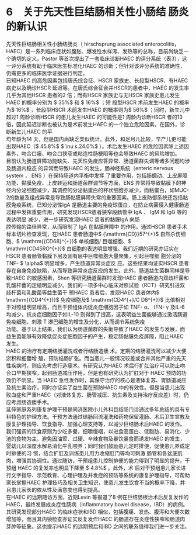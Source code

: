 # 6　关于先天性巨结肠相关性小肠结 肠炎的新认识  
先天性巨结肠相关性小肠结肠炎（ hirschsprung  associated enterocolitis，HAEC）是一系列临床症状如腹胀、爆发性水样泻、发热等的总称，目前尚缺乏一个确切的定义。Pastor 等首次提出了一套临床诊断HAEC 的评分系统（表3），这一评分系统有助于临床医生标准化HAEC 的诊断；但针对该评分系统的准确性，仍需更多的临床医学证据进行判定。  
已知HAEC 的高危因素包括唐氏综合征、HSCR 家族史、长段型HSCR、有HAEC 病史以及确诊HSCR 延迟等。在唐氏综合征合并HSCR的患者中，HAEC 的发生率几乎为其他HSCR 患者的2 倍；而有HSCR 家族史与无HSCR 家族史患儿发生 HAEC  的概率分别为 $ 35\%$   和 $ 16\%$   ；短 段型HSCR 术前发生HAEC 的概率为$ 16\%$ ，长段型HSCR 术前发生HAEC 的概率则为$ 56\%$  ；同时，新生儿中超过1 周龄诊断HSCR 的患儿发生HAEC 的可能性是1 周龄内诊断HSCR 者的13 倍，因此延迟诊断也被认为是术前发生HAEC 的一个独立危险因素。在国外，诊断新生儿HAEC 的平  
均年龄为14 天，但是国内尚缺乏类似统计。此外，和足月儿比较，早产儿更可能出现HAEC（$ 45.8\%$  $ \nu s.24.0\%$ ）。术后发生HAEC 的危险因素除上述因素外，吻合口瘘、吻合口狭窄或粘连性肠梗阻等也会导致HAEC 的风险增加。  
目前认为肠道屏障功能缺失、先天性免疫应答异常、肠道菌群失调等诸多问题均涉及肠道内稳态 的异常而导致HAEC 的发生。肠神经系统（enteric nervous system ， ENS ）在保持肠道内平衡中发挥 了重要作用，包括肠蠕动、上皮屏障功能、黏膜免疫、上皮转运和肠道菌群调节等方面，ENS 异常将导致黏膜下的神经内分泌细胞减少，其调控的分泌黏蛋白的杯状细胞亦减少，而黏蛋白，如MUC-2的数量及组成异常是导致肠黏膜屏障失常的重要因素。肠上皮防御系统还包括黏膜免疫系统，已知分泌性IgA 是肠道主要的免疫球蛋白，在防止病菌侵入健康肠道过程中发挥重要作用，研究发现HSCR患者狭窄段肠管中 IgA 、 IgM  和 IgG  等的表达明显 减少，进一步研究发现HAEC 患者的黏膜IgA 向肠  
腔传输的路径异常，从而限制了 IgA  在黏膜屏障中 的作用。通过HSCR 患者手术标本切片检查发现，在HAEC 患者肠道中$ {\mathrm{CD}}57^{+}$    自然杀伤细胞、$ \mathrm{{CD68}^{+}}$    单核细胞/ 巨噬细胞、$ \mathrm{CD45RO^{+}}$    白细胞的表达明显增强。我们近期的研究亦证实在HSCR 患者肠管黏膜下层及固有层中巨噬细胞大量聚集，引起巨噬细 胞分泌的 TNF- $ \alpha$   明显增多，产生肠道异常炎症反 应。这些结果均证实HSCR 患者存在自身免疫缺陷，从而导致异常炎症反应的发生。此外，肠道益生菌群同样是导致HAEC 的敏感因素，Shen 等研究肠道菌群时发现HAEC 患者肠道内双歧杆菌和乳酸杆菌的定植明显减少。我们的一项多中心临床对照试验（RCT）研究引进双歧杆菌和乳酸菌等益生菌干  预HAEC 患者后，发现HAEC 患者体内$ \mathrm{{CD4^{+}}}$    免疫细胞及$ \mathrm{CD4^{+}/C D8^{+}}$    比值相对于对照组明显增高，而且干预组体内促炎症细胞因子如 TNF- α、 IFN- γ 及IL-6 均减少，抗炎症细胞因子如IL-10 则得到了提高，这表明益生菌能够通过激活肠道免疫细胞，刺激 T  淋巴细胞的增生及分化，从而调节系统免疫  
功能。基于以上结果，我们认为肠道菌群的失衡导致了HAEC 的发生与发展，而益生菌能够有效降低促炎症细胞因子的产生，稳定肠黏膜免疫屏障，阻止HAEC 发生。  
HAEC  的治疗有定期结肠灌洗或者行结肠造瘘 术。定期的结肠灌洗可以减少大便淤积和细菌增 殖，预防结肠扩张。而当患儿一般情况较差或合并其他严重的先天性疾病时，则应先考虑行造瘘术。有研究认为HAEC 术后行扩肛治疗可以防止吻合口早期狭窄，起到肠道减压作用，但是也有研究认为扩肛对于 HAEC  预防的功效仍不明显。当 HAEC 急性发作时，其保守治疗的核心是液体复苏、胃肠道减压及抗生素治疗，同时亦证实了益生菌在预防HAEC 中的有效性。但是当患儿出现败血症和严重HAEC（对液体复苏、肠管减压、抗生素及支持治疗反应差）时，仍应考虑肠造瘘手术。  
延伸家庭系列康复护理干预是同济医院小儿外科巨结肠门诊通过多年总结的具有专科特色的护理方法。干预方法通过结肠回流灌洗和药物保留灌肠、术后卫生宣教及康复护理指导、饮食指导、加强心理支持等，以减少巨结肠术后HAEC 的发作。我们强调的饮食原则为少吃多餐，细嚼慢咽，以进食高蛋白、低脂肪、易消化、少渣的食物为主，避免因油荤、过硬、辛辣食物及暴饮暴食而诱发HAEC 的发生，婴幼儿以深度水解易消化牛乳喂养；同时我们鼓励患儿定时排便，促使患儿养成定时排便的习 惯，结合扩肛及训练患儿用力收缩肛门等均可刺激 肠管和各盆底肌肉，增强其协调性。通过随访，干预组患儿控制排便的能力得到了明显的提升，干预组 HAEC  的复发率也明显下降至 $ 4.8\%$  。此外，术 后对干预组患儿家长进行文字指导、示范教育、心理护理及并发症的预防等系统的康复护理指导，可帮助家长掌握HAEC 护理技巧及相关卫生知识，使患儿发生饮食不当的概率下降，并且患儿家长的依从性及满意度也得到提高。  
在HAEC 的远期随访方面，近期Levin 等报道了8 例在巨结肠根治术后反复发作的HAEC，最终发展成炎症性肠病（inflammatory bowel disease，IBD）的病例。其研究发现部分HAEC 的临床症状和IBD 相似，包括腹痛、发热、腹泻和大便次数增加等，而且其内镜检查亦证实反复发作HAEC 的肠道存在炎症性狭窄和肠道肉芽肿等征象。这也提示HAEC 的远期预后和IBD 之间的联系值得我们进一步关注。  
